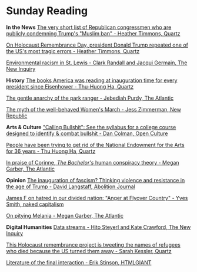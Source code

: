 # Sunday Reading

**In the News**
[The very short list of Republican congressmen who are publicly condemning Trump's "Muslim ban" - Heather Timmons, Quartz](https://qz.com/897532/the-very-short-list-of-republican-congressmen-who-are-publicly-condemning-president-trumps-muslim-ban)

[On Holocaust Remembrance Day, president Donald Trump repeated one of the US's most tragic errors - Heather Timmons, Quartz](https://qz.com/896975/on-holocaust-remembrance-day-president-trump-shut-the-door-on-refugees-repeating-one-of-the-uss-tragic-mistakes/)

[Environmental racism in St. Lewis - Clark Randall and Jacqui Germain, The New Inquiry](http://thenewinquiry.com/essays/environmental-racism-in-st-louis/)

**History**
[The books America was reading at inauguration time for every president since Eisenhower - Thu-Huong Ha, Quartz](https://qz.com/891085/from-the-bible-to-hillbilly-elegy-the-books-america-was-reading-at-inauguration-time-from-the-eisenhower-era-to-trumps/)

[The gentle anarchy of the park ranger - Jebediah Purdy, The Atlantic](https://www.theatlantic.com/science/archive/2017/01/lore-of-the-park-ranger/514832/?utm_source=feed)

[The myth of the well-behaved Women's March - Jess Zimmerman, New Republic](https://newrepublic.com/article/140065/myth-well-behaved-womens-march)

**Arts & Culture**
["Calling Bullshit": See the syllabus for a college course designed to identify & combat bullshit - Dan Colman, Open Culture](http://www.openculture.com/2017/01/calling-bullshit.html)

[People have been trying to get rid of the National Endowment for the Arts for 36 years - Thu Huong Ha, Quartz](https://qz.com/895438/the-national-endowment-of-the-arts-nea-has-been-under-fire-from-republicans-for-36-years/)

[In praise of Corinne, *The Bachelor's* human conspiracy theory - Megan Garber, The Atlantic](https://www.theatlantic.com/entertainment/archive/2017/01/in-praise-of-corinne-the-bachelors-human-conspiracy-theory/514217/?utm_source=feed)

**Opinion**
[The inauguration of fascism?  Thinking violence and resistance in the age of Trump - David Langstaff, Abolition Journal](https://abolitionjournal.org/the-inauguration-of-fascism-thinking-violence-and-resistance-in-the-age-of-trump/)

[James F on hatred in our divided nation: "Anger at Flyover Country" - Yves Smith, naked capitalism](http://www.nakedcapitalism.com/2017/01/james-f-on-hatred-in-our-divided-nation-anger-at-flyover-country.html)

[On pitying Melania - Megan Garber, The Atlantic](https://www.theatlantic.com/entertainment/archive/2017/01/on-pitying-melania/514409/?utm_source=feed)

**Digital Humanities**
[Data streams - Hito Steyerl and Kate Crawford, The New Inquiry](http://thenewinquiry.com/features/data-streams/)

[This Holocaust remembrance project is tweeting the names of refugees who died because the US turned them away - Sarah Kessler, Quartz](https://qz.com/896528/this-holocaust-remembrance-project-is-tweeting-the-names-of-refugees-who-died-because-the-us-turned-them-away/)

[Literature of the final interaction - Erik Stinson, HTMLGIANT](http://htmlgiant.com/technology/literature-of-the-final-interaction/)
